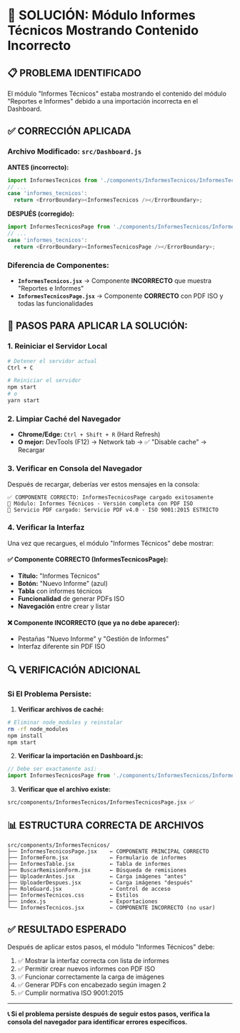 # 🔧 SOLUCIÓN: Módulo Informes Técnicos Mostrando Contenido Incorrecto

## 📋 **PROBLEMA IDENTIFICADO**
El módulo "Informes Técnicos" estaba mostrando el contenido del módulo "Reportes e Informes" debido a una importación incorrecta en el Dashboard.

## ✅ **CORRECCIÓN APLICADA**

### **Archivo Modificado:** `src/Dashboard.js`

**ANTES (incorrecto):**
```javascript
import InformesTecnicos from './components/InformesTecnicos/InformesTecnicos';
// ...
case 'informes_tecnicos':
  return <ErrorBoundary><InformesTecnicos /></ErrorBoundary>;
```

**DESPUÉS (corregido):**
```javascript
import InformesTecnicosPage from './components/InformesTecnicos/InformesTecnicosPage';
// ...
case 'informes_tecnicos':
  return <ErrorBoundary><InformesTecnicosPage /></ErrorBoundary>;
```

### **Diferencia de Componentes:**
- **`InformesTecnicos.jsx`** → Componente **INCORRECTO** que muestra "Reportes e Informes"
- **`InformesTecnicosPage.jsx`** → Componente **CORRECTO** con PDF ISO y todas las funcionalidades

## 🚀 **PASOS PARA APLICAR LA SOLUCIÓN:**

### **1. Reiniciar el Servidor Local**
```bash
# Detener el servidor actual
Ctrl + C

# Reiniciar el servidor
npm start
# o
yarn start
```

### **2. Limpiar Caché del Navegador**
- **Chrome/Edge:** `Ctrl + Shift + R` (Hard Refresh)
- **O mejor:** DevTools (F12) → Network tab → ✅ "Disable cache" → Recargar

### **3. Verificar en Consola del Navegador**
Después de recargar, deberías ver estos mensajes en la consola:

```
✅ COMPONENTE CORRECTO: InformesTecnicosPage cargado exitosamente
📝 Módulo: Informes Técnicos - Versión completa con PDF ISO
🔄 Servicio PDF cargado: Servicio PDF v4.0 - ISO 9001:2015 ESTRICTO
```

### **4. Verificar la Interfaz**
Una vez que recargues, el módulo "Informes Técnicos" debe mostrar:

#### ✅ **Componente CORRECTO (InformesTecnicosPage):**
- **Título:** "Informes Técnicos"
- **Botón:** "Nuevo Informe" (azul)
- **Tabla** con informes técnicos
- **Funcionalidad** de generar PDFs ISO
- **Navegación** entre crear y listar

#### ❌ **Componente INCORRECTO (que ya no debe aparecer):**
- Pestañas "Nuevo Informe" y "Gestión de Informes"
- Interfaz diferente sin PDF ISO

## 🔍 **VERIFICACIÓN ADICIONAL**

### **Si El Problema Persiste:**

1. **Verificar archivos de caché:**
```bash
# Eliminar node_modules y reinstalar
rm -rf node_modules
npm install
npm start
```

2. **Verificar la importación en Dashboard.js:**
```javascript
// Debe ser exactamente así:
import InformesTecnicosPage from './components/InformesTecnicos/InformesTecnicosPage';
```

3. **Verificar que el archivo existe:**
```
src/components/InformesTecnicos/InformesTecnicosPage.jsx ✅
```

## 📊 **ESTRUCTURA CORRECTA DE ARCHIVOS**

```
src/components/InformesTecnicos/
├── InformesTecnicosPage.jsx    ← COMPONENTE PRINCIPAL CORRECTO
├── InformeForm.jsx             ← Formulario de informes
├── InformesTable.jsx           ← Tabla de informes
├── BuscarRemisionForm.jsx      ← Búsqueda de remisiones
├── UploaderAntes.jsx           ← Carga imágenes "antes"
├── UploaderDespues.jsx         ← Carga imágenes "después"
├── RoleGuard.jsx               ← Control de acceso
├── InformesTecnicos.css        ← Estilos
├── index.js                    ← Exportaciones
└── InformesTecnicos.jsx        ← COMPONENTE INCORRECTO (no usar)
```

## ✅ **RESULTADO ESPERADO**

Después de aplicar estos pasos, el módulo "Informes Técnicos" debe:

1. ✅ Mostrar la interfaz correcta con lista de informes
2. ✅ Permitir crear nuevos informes con PDF ISO
3. ✅ Funcionar correctamente la carga de imágenes
4. ✅ Generar PDFs con encabezado según imagen 2
5. ✅ Cumplir normativa ISO 9001:2015

---

**📞 Si el problema persiste después de seguir estos pasos, verifica la consola del navegador para identificar errores específicos.**
